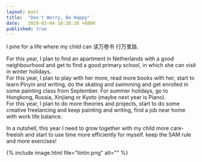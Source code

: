 ```yaml
---
layout: post
title:  "Don't Worry, Be Happy"
date:   2019-03-04 10:26:16 +0800
published: true
---
```

I pine for a life where my child can 读万卷书 行万里路.

For this year, I plan to find an apartment in Netherlands with a good neighbourhood and get to find a good primary school, in which she can visit in winter holidays.<br />
For this year, I plan to play with her more, read more books with her, start to learn Pinyin and writing, do the skating and swimming and get enrolled in some painting class from September. For summer holidays, go to Hongkong, Russia, Xinjiang or Kyoto (maybe next year is Piano).<br />
For this year, I plan to do more theories and projects, start to do some creative freelancing and keep painting and writing, find a job near home with work life balance.

In a nutshell, this year I need to grow together with my child more care-freeish and start to use time more efficiently for myself. keep the 5AM rule and more exercises!

{% include image.html file="tintin.png" alt="" %}
